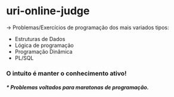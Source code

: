 <h1>uri-online-judge</h1>

-> Problemas/Exercícios de programação dos mais variados tipos:

+ Estruturas de Dados
+ Lógica de programação
+ Programação Dinâmica
+ PL/SQL


<h3>O intuito é manter o conhecimento ativo!</h3≥
<br/>
<h5>* Problemas voltados para maratonas de programação.</h5>
